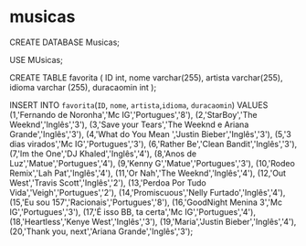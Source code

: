 # musicas

CREATE DATABASE Musicas;

USE MUsicas;

CREATE TABLE favorita (
  ID int,
  nome varchar(255),
  artista varchar(255),
  idioma varchar (255),
  duracaomin int
  );

INSERT INTO `favorita`(`ID`, `nome`, `artista`,`idioma`, `duracaomin`)
VALUES
(1,'Fernando de Noronha','Mc IG','Portugues','8'),
(2,'StarBoy','The Weeknd','Inglês','3'),
(3,'Save your Tears','The Weeknd e Ariana Grande','Inglês','3'),
(4,'What do You Mean ','Justin Bieber','Inglês','3'),
(5,'3 dias virados','Mc IG','Portugues','3'),
(6,'Rather Be','Clean Bandit','Inglês','3'),
(7,'Im the One','DJ Khaled','Inglês','4'),
(8,'Anos de Luz','Matue','Portugues','4'),
(9,'Kenny G','Matue','Portugues','3'),
(10,'Rodeo Remix','Lah Pat','Inglês','4'),
(11,'Or Nah','The Weeknd','Inglês','4'),
(12,'Out West','Travis Scott','Inglês','2'),
(13,'Perdoa Por Tudo Vida','Veigh','Portugues','2'),
(14,'Promiscuous','Nelly Furtado','Inglês','4'),
(15,'Eu sou 157','Racionais','Portugues','8'),
(16,'GoodNight Menina 3','Mc IG','Portugues','3'),
(17,'É isso BB, ta certa','Mc IG','Portugues','4'),
(18,'Heartless','Kenye West','Inglês','3'),
(19,'Maria','Justin Bieber','Inglês','4'),
(20,'Thank you, next','Ariana Grande','Inglês','3');
